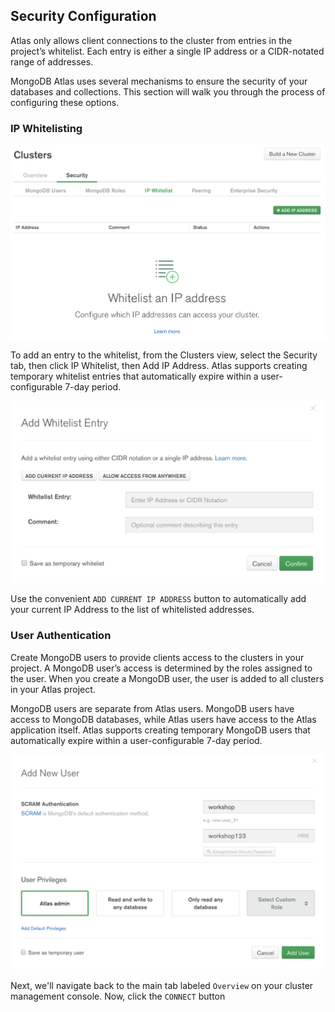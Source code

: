 ## Security Configuration

Atlas only allows client connections to the cluster from entries in the project’s whitelist. Each entry is either a single IP address or a CIDR-notated range of addresses. 

MongoDB Atlas uses several mechanisms to ensure the security of your databases and collections. This section will walk you through the process of configuring these options.

### IP Whitelisting

![IP Whitelists](./images/04-ip-whitelisting.png "IP Whitelists")

To add an entry to the whitelist, from the Clusters view, select the Security tab, then click IP Whitelist, then Add IP Address. Atlas supports creating temporary whitelist entries that automatically expire within a user-configurable 7-day period.


![Add IP Whitelists](./images/04-add-ip-whitelist-entry.png "Add IP Whitelists")

Use the convenient `ADD CURRENT IP ADDRESS` button to automatically add your current IP Address to the list of whitelisted addresses.

### User Authentication

Create MongoDB users to provide clients access to the clusters in your project. A MongoDB user’s access is determined by the roles assigned to the user. When you create a MongoDB user, the user is added to all clusters in your Atlas project.

MongoDB users are separate from Atlas users. MongoDB users have access to MongoDB databases, while Atlas users have access to the Atlas application itself. Atlas supports creating temporary MongoDB users that automatically expire within a user-configurable 7-day period.

![Add User](./images/04-add-user.png "Add User")

Next, we'll navigate back to the main tab labeled `Overview` on your cluster management console. Now, click the `CONNECT` button 


